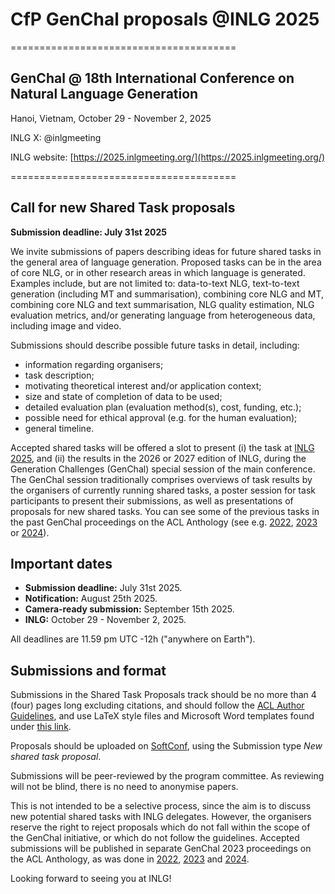 
# CfP GenChal proposals @INLG 2025

=======================================
## GenChal @ 18th International Conference on Natural Language Generation

Hanoi, Vietnam, October 29 - November 2, 2025

INLG X: @inlgmeeting

INLG website: [https://2025.inlgmeeting.org/](https://2025.inlgmeeting.org/)

=======================================

## Call for new Shared Task proposals
**Submission deadline: July 31st 2025**

We invite submissions of papers describing ideas for future shared tasks in the general area of language generation. Proposed tasks can be in the area of core NLG, or in other research areas in which language is generated. Examples include, but are not limited to: data-to-text NLG, text-to-text generation (including MT and summarisation), combining core NLG and MT, combining core NLG and text summarisation, NLG quality estimation, NLG evaluation metrics, and/or generating language from heterogeneous data, including image and video.

Submissions should describe possible future tasks in detail, including:
* information regarding organisers;
* task description;
* motivating theoretical interest and/or application context;
* size and state of completion of data to be used;
* detailed evaluation plan (evaluation method(s), cost, funding, etc.);
* possible need for ethical approval (e.g. for the human evaluation);
* general timeline.

Accepted shared tasks will be offered a slot to present (i) the task at [INLG 2025](https://2025.inlgmeeting.org/), and (ii) the results in the 2026 or 2027 edition of INLG, during the Generation Challenges (GenChal) special session of the main conference. The GenChal session traditionally comprises overviews of task results by the organisers of currently running shared tasks, a poster session for task participants to present their submissions, as well as presentations of proposals for new shared tasks. You can see some of the previous tasks in the past GenChal proceedings on the ACL Anthology (see e.g. [2022](https://aclanthology.org/volumes/2022.inlg-genchal/), [2023](https://aclanthology.org/volumes/2023.inlg-genchal/) or [2024](https://aclanthology.org/volumes/2024.inlg-genchal/)).

## Important dates
* **Submission deadline:** July 31st 2025.
* **Notification:** August 25th 2025.
* **Camera-ready submission:** September 15th 2025.
* **INLG:** October 29 - November 2, 2025.

All deadlines are 11.59 pm UTC -12h ("anywhere on Earth").

## Submissions and format
Submissions in the Shared Task Proposals track should be no more than 4 (four) pages long excluding citations, and should follow the [ACL Author Guidelines](https://www.aclweb.org/adminwiki/index.php?title=ACL_Author_Guidelines), and use LaTeX style files and Microsoft Word templates found under [this link](https://acl-org.github.io/ACLPUB/formatting.html).

Proposals should be uploaded on [SoftConf](https://softconf.com/p/inlg2025/), using the Submission type _New shared task proposal_.

Submissions will be peer-reviewed by the program committee. As reviewing will not be blind, there is no need to anonymise papers. 

This is not intended to be a selective process, since the aim is to discuss new potential shared tasks with INLG delegates. However, the organisers reserve the right to reject proposals which do not fall within the scope of the GenChal initiative, or which do not follow the guidelines. Accepted submissions will be published in separate GenChal 2023 proceedings on the ACL Anthology, as was done in [2022](https://aclanthology.org/volumes/2022.inlg-genchal/), [2023](https://aclanthology.org/volumes/2023.inlg-genchal/) and [2024](https://aclanthology.org/volumes/2024.inlg-genchal/).

Looking forward to seeing you at INLG!


<!--

### Call for Generation Challenges 2025
**Submission deadline: TBA**

We invite submissions of papers describing ideas for future shared tasks in the general area of language generation (Generation Challenges 2025). Proposed tasks can be in the area of core NLG, or in other research areas in which language is generated. Examples include, but are not limited to: data-to-text NLG, text-to-text generation (including MT and summarisation), combining core NLG and MT, combining core NLG and text summarisation, NLG quality estimation, NLG evaluation metrics, and/or generating language from heterogeneous data, including image and video.

The Generation Challenges (GenChal) are an umbrella event designed to bring together a variety of shared-task efforts that involve the generation of natural language. This year, Generation Challenges will be held as a workshop at the 18th International Conference on Natural Language Generation (INLG 2025), scheduled on TBA. The workshop will follow the format of previous GenChal results sessions, with presentations of results by the organisers of the generation challenges that are currently running, a poster session for task participants to present their submissions, as well as presentations of proposals for new shared tasks in the Task Proposals Track, and discussion sessions. You can see some of the previous GenChal tasks in the past GenChal proceedings on the ACL Anthology (see e.g. 2022 or 2023) or on the dedicated repository.

Submissions should describe possible future tasks in detail, including information regarding organisers, task description, motivating theoretical interest and/or application context, size and state of completion of data to be used, schedule and evaluation plans. Accepted shared tasks will be run in the 2025 iteration of INLG.

### Important dates
- Submission deadline: TBA
- Notification: TBA
- Camera-ready submission: TBA
- Workshop at INLG conference: TBA

All deadlines are 11.59 pm UTC -12h ("anywhere on Earth").

### Submissions and format
Submissions in the Shared Task Proposals track should be no more than 4 (four) pages long excluding citations, and should follow the ACLPUB formatting guidelines (see the main call-for-papers).

Proposals should be uploaded to the SoftConf INLG submission page, using the Submission type New shared task proposal.

Submissions will be peer-reviewed by the program committee. As reviewing will not be blind, there is no need to anonymise papers.
This is not intended to be a selective process, since the aim is to discuss new potential shared tasks with INLG delegates. However, the organisers reserve the right to reject proposals which do not fall within the scope of the GenChal initiative, or which do not follow guidelines. Accepted submissions will be published in separate GenChal 2025 proceedings.

-->
